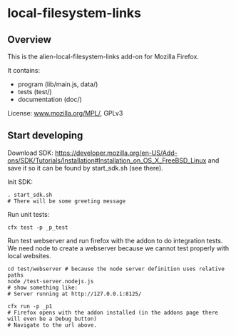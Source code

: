 local-filesystem-links
======================

Overview
--------
This is the alien-local-filesystem-links add-on for Mozilla Firefox.

It contains:

* program (lib/main.js, data/)
* tests (test/)
* documentation (doc/)

License: www.mozilla.org/MPL/, GPLv3


Start developing
----------------

Download SDK:
https://developer.mozilla.org/en-US/Add-ons/SDK/Tutorials/Installation#Installation_on_OS_X_FreeBSD_Linux
and save it so it can be found by start_sdk.sh (see there).

Init SDK:
```
. start_sdk.sh
# There will be some greeting message
```

Run unit tests:
```
cfx test -p _p_test
```

Run test webserver and run firefox with the addon to do integration tests.
We need node to create a webserver because we cannot test properly with local websites.
```
cd test/webserver # because the node server definition uses relative paths
node /test-server.nodejs.js
# show something like:
# Server running at http://127.0.0.1:8125/

cfx run -p _p1
# Firefox opens with the addon installed (in the addons page there will even be a Debug button)
# Navigate to the url above.
```
